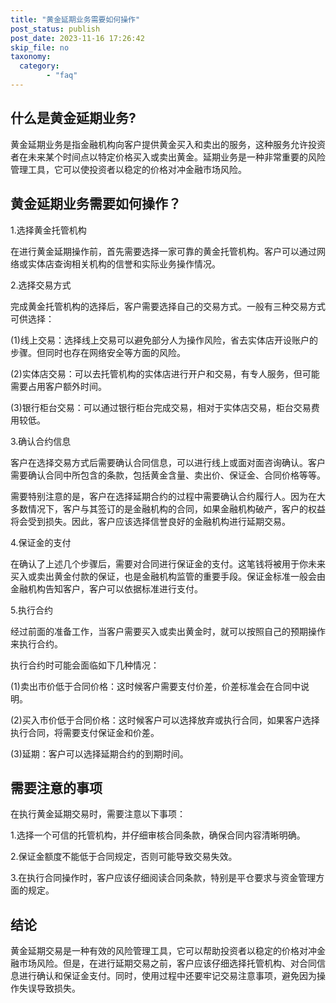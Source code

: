 ```yaml
---
title: "黄金延期业务需要如何操作"
post_status: publish
post_date: 2023-11-16 17:26:42
skip_file: no
taxonomy:
  category:
        - "faq"
---
```


## 什么是黄金延期业务?

黄金延期业务是指金融机构向客户提供黄金买入和卖出的服务，这种服务允许投资者在未来某个时间点以特定价格买入或卖出黄金。延期业务是一种非常重要的风险管理工具，它可以使投资者以稳定的价格对冲金融市场风险。

## 黄金延期业务需要如何操作？

1.选择黄金托管机构

在进行黄金延期操作前，首先需要选择一家可靠的黄金托管机构。客户可以通过网络或实体店查询相关机构的信誉和实际业务操作情况。

2.选择交易方式

完成黄金托管机构的选择后，客户需要选择自己的交易方式。一般有三种交易方式可供选择：

(1)线上交易：选择线上交易可以避免部分人为操作风险，省去实体店开设账户的步骤。但同时也存在网络安全等方面的风险。

(2)实体店交易：可以去托管机构的实体店进行开户和交易，有专人服务，但可能需要占用客户额外时间。

(3)银行柜台交易：可以通过银行柜台完成交易，相对于实体店交易，柜台交易费用较低。

3.确认合约信息

客户在选择交易方式后需要确认合同信息，可以进行线上或面对面咨询确认。客户需要确认合同中所包含的条款，包括黄金含量、卖出价、保证金、合同价格等等。

需要特别注意的是，客户在选择延期合约的过程中需要确认合约履行人。因为在大多数情况下，客户与其签订的是金融机构的合同，如果金融机构破产，客户的权益将会受到损失。因此，客户应该选择信誉良好的金融机构进行延期交易。

4.保证金的支付

在确认了上述几个步骤后，需要对合同进行保证金的支付。这笔钱将被用于你未来买入或卖出黄金付款的保证，也是金融机构监管的重要手段。保证金标准一般会由金融机构告知客户，客户可以依据标准进行支付。

5.执行合约

经过前面的准备工作，当客户需要买入或卖出黄金时，就可以按照自己的预期操作来执行合约。

执行合约时可能会面临如下几种情况：

(1)卖出市价低于合同价格：这时候客户需要支付价差，价差标准会在合同中说明。

(2)买入市价低于合同价格：这时候客户可以选择放弃或执行合同，如果客户选择执行合同，将需要支付保证金和价差。

(3)延期：客户可以选择延期合约的到期时间。

## 需要注意的事项

在执行黄金延期交易时，需要注意以下事项：

1.选择一个可信的托管机构，并仔细审核合同条款，确保合同内容清晰明确。

2.保证金额度不能低于合同规定，否则可能导致交易失效。

3.在执行合同操作时，客户应该仔细阅读合同条款，特别是平仓要求与资金管理方面的规定。

## 结论

黄金延期交易是一种有效的风险管理工具，它可以帮助投资者以稳定的价格对冲金融市场风险。但是，在进行延期交易之前，客户应该仔细选择托管机构、对合同信息进行确认和保证金支付。同时，使用过程中还要牢记交易注意事项，避免因为操作失误导致损失。
